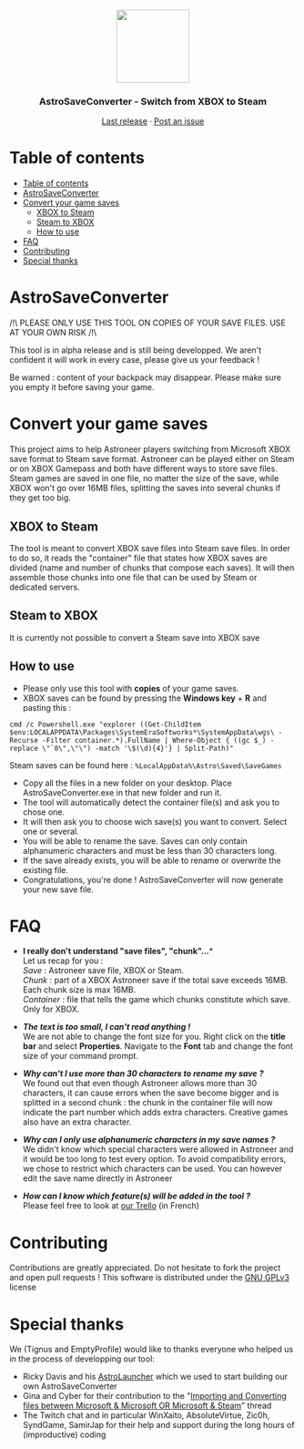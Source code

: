 

<br />
<p align="center">
  <img src="https://raw.githubusercontent.com/Tignus/AstroSaveConverter/master/assets/astroconverterlogo.ico" width="128px">
  <h3 align="center">AstroSaveConverter - Switch from XBOX to Steam</h3>

  <p align="center">
    <a href="https://github.com/Tignus/AstroSaveConverter/releases">Last release</a>
    ·
    <a href="https://github.com/Tignus/AstroSaveConverter/issues">Post an issue</a>
  </p>
</p>


# Table of contents
- [Table of contents](https://github.com/Tignus/AstroSaveConverter#tableofcontents)
- [AstroSaveConverter](https://github.com/Tignus/AstroSaveConverter#astrosaveconverter)
- [Convert your game saves](https://github.com/Tignus/AstroSaveConverter#convertyourgamesaves)
	- [XBOX to Steam](https://github.com/Tignus/AstroSaveConverter#xboxtosteam)
	- [Steam to XBOX](https://github.com/Tignus/AstroSaveConverter#steamtxbox)
	- [How to use](https://github.com/Tignus/AstroSaveConverter#howtouse)
- [FAQ](https://github.com/Tignus/AstroSaveConverter#faq)
- [Contributing](https://github.com/Tignus/AstroSaveConverter#contributing)
- [Special thanks](https://github.com/Tignus/AstroSaveConverter#special-thanks) 
# AstroSaveConverter

/!\ PLEASE ONLY USE THIS TOOL ON COPIES OF YOUR SAVE FILES. USE AT YOUR OWN RISK /!\\

This tool is in alpha release and is still being developped. We aren't confident it will work in every case, please give us your feedback !

Be warned : content of your backpack may disappear. Please make sure you empty it before saving your game.

# Convert your game saves

This project aims to help Astroneer players switching from Microsoft XBOX save format to Steam save format.
Astroneer can be played either on Steam or on XBOX Gamepass and both have different ways to store save files. Steam games are saved in one file, no matter the size of the save, while XBOX won't go over 16MB files, splitting the saves into several chunks if they get too big.

## XBOX to Steam

The tool is meant to convert XBOX save files into Steam save files. In order to do so, it reads the "container" file that states how XBOX saves are divided (name and number of chunks that compose each saves). It will then assemble those chunks into one file that can be used by Steam or dedicated servers.

## Steam to XBOX

It is currently not possible to convert a Steam save into XBOX save

## How to use

 - Please only use this tool with **copies** of your game saves.
 - XBOX saves can be found by pressing the **Windows key** + **R** and pasting this :

```cmd /c Powershell.exe "explorer ((Get-ChildItem $env:LOCALAPPDATA\Packages\SystemEraSoftworks*\SystemAppData\wgs\ -Recurse -Filter container.*).FullName | Where-Object { ((gc $_) -replace \"`0\",\"\") -match '\$(\d){4}'} | Split-Path)"```<br />

 Steam saves can be found here :
    `%LocalAppData%\Astro\Saved\SaveGames`
 - Copy all the files in a new folder on your desktop. Place AstroSaveConverter.exe in that new folder and run it.
 - The tool will automatically detect the container file(s) and ask you to chose one.
 - It will then ask you to choose wich save(s) you want to convert. Select one or several.
 - You will be able to rename the save. Saves can only contain alphanumeric characters and must be less than 30 characters long.
 - If the save already exists, you will be able to rename or overwrite the existing file.
 - Congratulations, you're done ! AstroSaveConverter will now generate your new save file.

# FAQ
- **I really don't understand "save files", "chunk"...*** <br />
Let us recap for you :<br />
*Save* : Astroneer save file, XBOX or Steam.<br />
*Chunk* : part of a XBOX Astroneer save if the total save exceeds 16MB. Each chunk size is max 16MB.<br />
*Container* : file that tells the game which chunks constitute which save. Only for XBOX.<br />

 - ***The text is too small, I can't read anything !***<br />
 We are not able to change the font size for you. Right click on the **title bar** and select **Properties**. Navigate to the **Font** tab and change the font size of your command prompt.

- ***Why can't I use more than 30 characters to rename my save ?***<br />
We found out that even though Astroneer allows more than 30 characters, it can cause errors when the save become bigger and is splitted in a second chunk : the chunk in the container file will now indicate the part number which adds extra characters. Creative games also have an extra character.

- ***Why can I only use alphanumeric characters in my save names ?***<br />
We didn't know which special characters were allowed in Astroneer and it would be too long to test every option. To avoid compatibility errors, we chose to restrict which characters can be used. You can however edit the save name directly in Astroneer

- ***How can I know which feature(s) will be added in the tool ?***<br />
Please feel free to look at [our Trello](https://trello.com/b/jM8tx7GU/astro-save-converter) (in French)

# Contributing
Contributions are greatly appreciated. Do not hesitate to fork the project and open pull requests !
This software is distributed under the [GNU GPLv3](https://choosealicense.com/licenses/gpl-3.0/) license

# Special thanks

We (Tignus and EmptyProfile) would like to thanks everyone who helped us in the process of developping our tool:

- Ricky Davis and his [AstroLauncher](https://github.com/ricky-davis/AstroLauncher) which we used to start building our own AstroSaveConverter
- Gina and Cyber for their contribution to the "[Importing and Converting files between Microsoft & Microsoft OR Microsoft & Steam](https://forum.systemera.net/topic/53054-importing-and-converting-files-between-microsoft-microsoft-or-microsoft-steam/)" thread
- The Twitch chat and in particular WinXaito, AbsoluteVirtue, Zic0h, SyndGame, SamirJap for their help and support during the long hours of (improductive) coding

